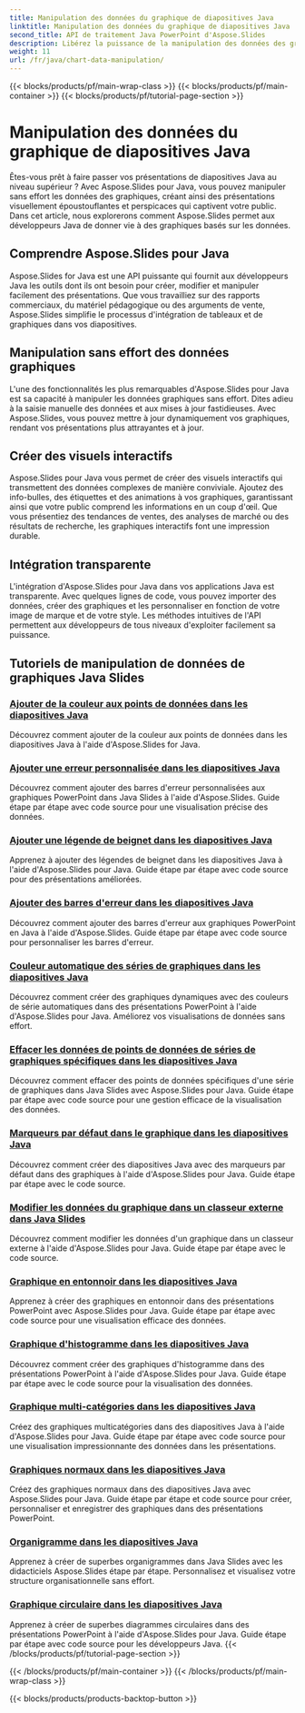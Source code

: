```yaml
---
title: Manipulation des données du graphique de diapositives Java
linktitle: Manipulation des données du graphique de diapositives Java
second_title: API de traitement Java PowerPoint d'Aspose.Slides
description: Libérez la puissance de la manipulation des données des graphiques Java Slides avec Aspose.Slides pour Java. Créez des visuels et des informations époustouflants sans effort.
weight: 11
url: /fr/java/chart-data-manipulation/
---
```


{{< blocks/products/pf/main-wrap-class >}}
{{< blocks/products/pf/main-container >}}
{{< blocks/products/pf/tutorial-page-section >}}

# Manipulation des données du graphique de diapositives Java

Êtes-vous prêt à faire passer vos présentations de diapositives Java au niveau supérieur ? Avec Aspose.Slides pour Java, vous pouvez manipuler sans effort les données des graphiques, créant ainsi des présentations visuellement époustouflantes et perspicaces qui captivent votre public. Dans cet article, nous explorerons comment Aspose.Slides permet aux développeurs Java de donner vie à des graphiques basés sur les données.

## Comprendre Aspose.Slides pour Java

Aspose.Slides for Java est une API puissante qui fournit aux développeurs Java les outils dont ils ont besoin pour créer, modifier et manipuler facilement des présentations. Que vous travailliez sur des rapports commerciaux, du matériel pédagogique ou des arguments de vente, Aspose.Slides simplifie le processus d'intégration de tableaux et de graphiques dans vos diapositives.

## Manipulation sans effort des données graphiques

L'une des fonctionnalités les plus remarquables d'Aspose.Slides pour Java est sa capacité à manipuler les données graphiques sans effort. Dites adieu à la saisie manuelle des données et aux mises à jour fastidieuses. Avec Aspose.Slides, vous pouvez mettre à jour dynamiquement vos graphiques, rendant vos présentations plus attrayantes et à jour.

## Créer des visuels interactifs

Aspose.Slides pour Java vous permet de créer des visuels interactifs qui transmettent des données complexes de manière conviviale. Ajoutez des info-bulles, des étiquettes et des animations à vos graphiques, garantissant ainsi que votre public comprend les informations en un coup d'œil. Que vous présentiez des tendances de ventes, des analyses de marché ou des résultats de recherche, les graphiques interactifs font une impression durable.

## Intégration transparente

L'intégration d'Aspose.Slides pour Java dans vos applications Java est transparente. Avec quelques lignes de code, vous pouvez importer des données, créer des graphiques et les personnaliser en fonction de votre image de marque et de votre style. Les méthodes intuitives de l'API permettent aux développeurs de tous niveaux d'exploiter facilement sa puissance.

## Tutoriels de manipulation de données de graphiques Java Slides
### [Ajouter de la couleur aux points de données dans les diapositives Java](./add-color-data-points-java-slides/)
Découvrez comment ajouter de la couleur aux points de données dans les diapositives Java à l'aide d'Aspose.Slides for Java.
### [Ajouter une erreur personnalisée dans les diapositives Java](./add-custom-error-java-slides/)
Découvrez comment ajouter des barres d'erreur personnalisées aux graphiques PowerPoint dans Java Slides à l'aide d'Aspose.Slides. Guide étape par étape avec code source pour une visualisation précise des données.
### [Ajouter une légende de beignet dans les diapositives Java](./add-doughnut-callout-java-slides/)
Apprenez à ajouter des légendes de beignet dans les diapositives Java à l'aide d'Aspose.Slides pour Java. Guide étape par étape avec code source pour des présentations améliorées.
### [Ajouter des barres d'erreur dans les diapositives Java](./add-error-bars-java-slides/)
Découvrez comment ajouter des barres d'erreur aux graphiques PowerPoint en Java à l'aide d'Aspose.Slides. Guide étape par étape avec code source pour personnaliser les barres d'erreur.
### [Couleur automatique des séries de graphiques dans les diapositives Java](./automatic-chart-series-color-java-slides/)
Découvrez comment créer des graphiques dynamiques avec des couleurs de série automatiques dans des présentations PowerPoint à l'aide d'Aspose.Slides pour Java. Améliorez vos visualisations de données sans effort.
### [Effacer les données de points de données de séries de graphiques spécifiques dans les diapositives Java](./clear-specific-chart-series-data-points-java-slides/)
Découvrez comment effacer des points de données spécifiques d'une série de graphiques dans Java Slides avec Aspose.Slides pour Java. Guide étape par étape avec code source pour une gestion efficace de la visualisation des données.
### [Marqueurs par défaut dans le graphique dans les diapositives Java](./default-markers-in-chart-java-slides/)
Découvrez comment créer des diapositives Java avec des marqueurs par défaut dans des graphiques à l'aide d'Aspose.Slides pour Java. Guide étape par étape avec le code source.
### [Modifier les données du graphique dans un classeur externe dans Java Slides](./edit-chart-data-external-workbook-java-slides/)
Découvrez comment modifier les données d'un graphique dans un classeur externe à l'aide d'Aspose.Slides pour Java. Guide étape par étape avec le code source.
### [Graphique en entonnoir dans les diapositives Java](./funnel-chart-java-slides/)
Apprenez à créer des graphiques en entonnoir dans des présentations PowerPoint avec Aspose.Slides pour Java. Guide étape par étape avec code source pour une visualisation efficace des données.
### [Graphique d'histogramme dans les diapositives Java](./histogram-chart-java-slides/)
Découvrez comment créer des graphiques d'histogramme dans des présentations PowerPoint à l'aide d'Aspose.Slides pour Java. Guide étape par étape avec le code source pour la visualisation des données.
### [Graphique multi-catégories dans les diapositives Java](./multi-category-chart-java-slides/)
Créez des graphiques multicatégories dans des diapositives Java à l'aide d'Aspose.Slides pour Java. Guide étape par étape avec code source pour une visualisation impressionnante des données dans les présentations.
### [Graphiques normaux dans les diapositives Java](./normal-charts-java-slides/)
Créez des graphiques normaux dans des diapositives Java avec Aspose.Slides pour Java. Guide étape par étape et code source pour créer, personnaliser et enregistrer des graphiques dans des présentations PowerPoint.
### [Organigramme dans les diapositives Java](./organization-chart-java-slides/)
Apprenez à créer de superbes organigrammes dans Java Slides avec les didacticiels Aspose.Slides étape par étape. Personnalisez et visualisez votre structure organisationnelle sans effort.
### [Graphique circulaire dans les diapositives Java](./pie-chart-java-slides/)
Apprenez à créer de superbes diagrammes circulaires dans des présentations PowerPoint à l'aide d'Aspose.Slides pour Java. Guide étape par étape avec code source pour les développeurs Java.
{{< /blocks/products/pf/tutorial-page-section >}}

{{< /blocks/products/pf/main-container >}}
{{< /blocks/products/pf/main-wrap-class >}}

{{< blocks/products/products-backtop-button >}}
